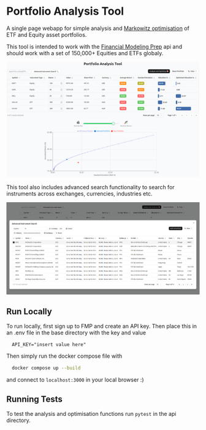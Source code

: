 
# Portfolio Analysis Tool

A single page webapp for simple analysis and [Markowitz optimisation](https://www.investopedia.com/terms/m/modernportfoliotheory.asp) of ETF and Equity asset portfolios.

This tool is intended to work with the [Financial Modeling Prep](https://financialmodelingprep.com) api and should work with a set of 150,000+ Equities and ETFs globaly.

![Portfolio Analysis Tool](images/portfolio_analysis_example.png)

This tool also includes advanced search functionality to search for instruments across exchanges, currencies, industries etc.

![Advanced Search Example](images/advanced_search_example.png)

## Run Locally

To run locally, first sign up to FMP and create an API key. Then place this in an .env file in the base directory with the key and value

```
  API_KEY="insert value here"
```

Then simply run the docker compose file with

```bash
  docker compose up --build
```

and connect to `localhost:3000` in your local browser :)

## Running Tests

To test the analysis and optimisation functions run `pytest` in the api directory.

